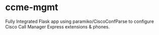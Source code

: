 # ccme-mgmt
Fully Integrated Flask app using paramiko/CiscoConfParse to configure Cisco Call Manager Express extensions &amp; phones.
